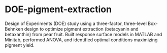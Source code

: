 # DOE-pigment-extraction
Design of Experiments (DOE) study using a three-factor, three-level Box-Behnken design to optimize pigment extraction (betacyanin and betaxanthin) from pear fruit. Built response surface models in MATLAB and Minitab, performed ANOVA, and identified optimal conditions maximizing pigment yield.
